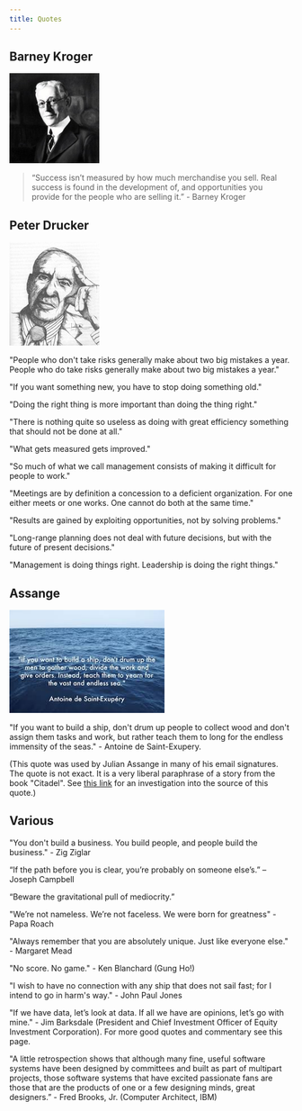 ```yaml
---
title: Quotes
---
```


## Barney Kroger

![Barney Kroger](assets/BarneyKroger.jpg)

> “Success isn’t measured by  how much merchandise you sell.
> Real success is found in the development of,
> and opportunities you provide
> for the people who are selling it.” - Barney Kroger

## Peter Drucker

![Peter Drucker](assets/PeterDrucker.jpg)

"People who don't take risks generally make about two big mistakes a year.  People who do take risks generally make about two big mistakes a year."

"If you want something new, you have to stop doing something old."

"Doing the right thing is more important than doing the thing right."

"There is nothing quite so useless as doing with great efficiency something that should not be done at all."

"What gets measured gets improved."

"So much of what we call management consists of making it difficult for people to work."

"Meetings are by definition a concession to a deficient organization.  For one either meets or one works.  One cannot do both at the same time."

"Results are gained by exploiting opportunities, not by solving problems."

"Long-range planning does not deal with future decisions, but with the future of present decisions."

"Management is doing things right.  Leadership is doing the right things."

## Assange

![How to build a ship](assets/building_a_ship.jpg)

"If you want to build a ship, don't drum up people to collect wood and don't assign them tasks and work, but rather teach them to long for the endless immensity of the seas." - Antoine de Saint-Exupery.

(This quote was used by Julian Assange in many of his email signatures.  The quote is not exact.  It is a very liberal paraphrase of a story from the book "Citadel".  See [this link](https://quoteinvestigator.com/2015/08/25/sea/) for an investigation into the source of this quote.)

## Various

"You don't build a business. You build people, and people build the business." - Zig Ziglar

“If the path before you is clear, you’re probably on someone else’s.” – Joseph Campbell

“Beware the gravitational pull of mediocrity.”

"We’re not nameless. We’re not faceless. We were born for greatness" - Papa Roach

"Always remember that you are absolutely unique.  Just like everyone else." - Margaret Mead

"No score.  No game." - Ken Blanchard (Gung Ho!)

"I wish to have no connection with any ship that does not sail fast; for I intend to go in harm's way." - John Paul Jones

"If we have data, let’s look at data. If all we have are opinions, let’s go with mine." - Jim Barksdale (President and Chief Investment Officer of Equity Investment Corporation).  For more good quotes and commentary see this page.

"A little retrospection shows that although many fine, useful software systems have been designed by committees and built as part of multipart projects, those software systems that have excited passionate fans are those that are the products of one or a few designing minds, great designers.” - Fred Brooks, Jr. (Computer Architect, IBM)
